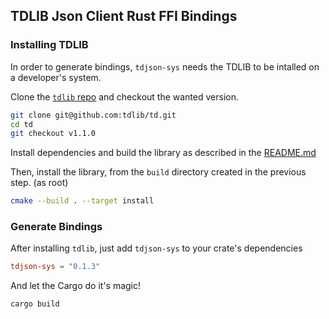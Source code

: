 ## TDLIB Json Client Rust FFI Bindings

### Installing TDLIB

In order to generate bindings, `tdjson-sys` needs the TDLIB to be intalled on a developer's system.

Clone the [`tdlib` repo](https://github.com/tdlib/td) and checkout the wanted version.
```bash
git clone git@github.com:tdlib/td.git
cd td
git checkout v1.1.0
```

Install dependencies and build the library as described in the [README.md](https://github.com/tdlib/td/blob/master/README.md)

Then, install the library, from the `build` directory created in the previous step. (as root)
```bash
cmake --build . --target install
```

### Generate Bindings

After installing `tdlib`, just add `tdjson-sys` to your crate's dependencies

```toml
tdjson-sys = "0.1.3"
```

And let the Cargo do it's magic!
```bash
cargo build
```
